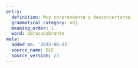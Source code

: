 ```yaml
---
entry:
  definition: Muy sorprendente y desconcertante.
  grammatical_category: adj.
  meaning_order: 1
  word: abracadabrante
meta:
  added_on: '2015-06-13'
  source_name: DLE
  source_version: 23
---
```

